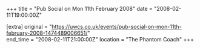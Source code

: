 +++
title = "Pub Social on Mon 11th February 2008"
date = "2008-02-11T19:00:00Z"

[extra]
original = "https://uwcs.co.uk/events/pub-social-on-mon-11th-february-2008-1474489006651/"    
end_time = "2008-02-11T21:00:00Z"
location = "The Phantom Coach"
+++



